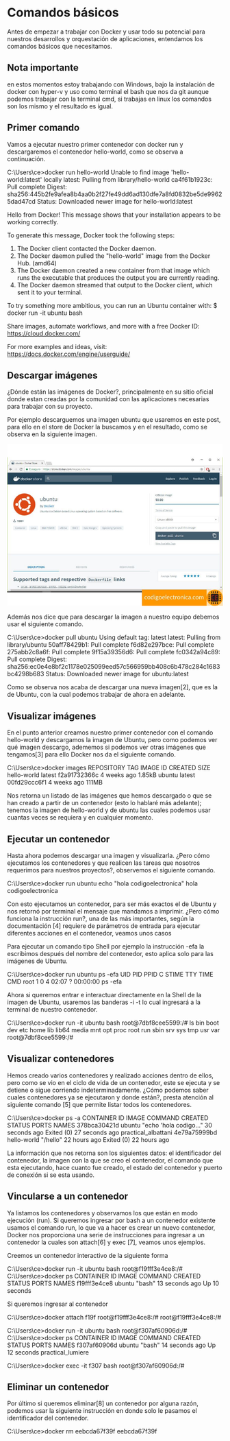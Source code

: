 # Comandos básicos
Antes de empezar a trabajar con Docker y usar todo su potencial para nuestros desarrollos y orquestación de aplicaciones, entendamos los comandos básicos que necesitamos.

## Nota importante
en estos momentos estoy trabajando con Windows, bajo la instalación de docker con hyper-v y uso como terminal el bash que nos da git aunque podemos trabajar con la terminal cmd, si trabajas en linux los comandos son los mismo y el resultado es igual.

## Primer comando
Vamos a ejecutar nuestro primer contenedor con docker run y descargaremos el contenedor hello-world, como se observa a continuación.

C:\Users\ce>docker run hello-world
Unable to find image 'hello-world:latest' locally
latest: Pulling from library/hello-world
ca4f61b1923c: Pull complete
Digest: sha256:445b2fe9afea8b4aa0b2f27fe49dd6ad130dfe7a8fd0832be5de99625dad47cd
Status: Downloaded newer image for hello-world:latest

Hello from Docker!
This message shows that your installation appears to be working correctly.

To generate this message, Docker took the following steps:
 1. The Docker client contacted the Docker daemon.
 2. The Docker daemon pulled the "hello-world" image from the Docker Hub.
    (amd64)
 3. The Docker daemon created a new container from that image which runs the
    executable that produces the output you are currently reading.
 4. The Docker daemon streamed that output to the Docker client, which sent it
    to your terminal.

To try something more ambitious, you can run an Ubuntu container with:
 $ docker run -it ubuntu bash

Share images, automate workflows, and more with a free Docker ID:
 https://cloud.docker.com/

For more examples and ideas, visit:
 https://docs.docker.com/engine/userguide/

## Descargar imágenes
¿Dónde están las imágenes de Docker?, principalmente en su sitio oficial donde estan creadas por la comunidad con las aplicaciones necesarias para trabajar con su proyecto.

Por ejemplo descarguemos una imagen ubuntu que usaremos en este post, para ello en el store de Docker la buscamos y en el resultado, como se observa en la siguiente imagen.

![logo](img/ubunbtu.jpeg)

Además nos dice que para descargar la imagen a nuestro equipo debemos usar el siguiente comando.

C:\Users\ce>docker pull ubuntu
Using default tag: latest
latest: Pulling from library/ubuntu
50aff78429b1: Pull complete
f6d82e297bce: Pull complete
275abb2c8a6f: Pull complete
9f15a39356d6: Pull complete
fc0342a94c89: Pull complete
Digest: sha256:ec0e4e8bf2c1178e025099eed57c566959bb408c6b478c284c1683bc4298b683
Status: Downloaded newer image for ubuntu:latest

Como se observa nos acaba de descargar una nueva imagen[2], que es la de Ubuntu, con la cual podemos trabajar de ahora en adelante.

## Visualizar imágenes
En el punto anterior creamos nuestro primer contenedor con el comando hello-world y descargamos la imagen de Ubuntu, pero como podemos ver qué imagen descargo, adememos si podemos ver otras imágenes que tengamos[3] para ello Docker nos da el siguiente comando.

C:\Users\ce>docker images
REPOSITORY          TAG                 IMAGE ID                  CREATED             SIZE
hello-world         latest              f2a91732366c        4 weeks ago         1.85kB
ubuntu              latest              00fd29ccc6f1        4 weeks ago         111MB

Nos retorna un listado de las imágenes que hemos descargado o que se han creado a partir de un contenedor (esto lo hablaré más adelante); tenemos la imagen de hello-world y de ubuntu las cuales podemos usar cuantas veces se requiera y en cualquier momento.

## Ejecutar un contenedor
Hasta ahora podemos descargar una imagen y visualizarla. ¿Pero cómo ejecutamos los contenedores y que realicen las tareas que nosotros requerimos para nuestros proyectos?, observemos el siguiente comando.

C:\Users\ce>docker run ubuntu echo "hola codigoelectronica"
hola codigoelectronica

Con esto ejecutamos un contenedor, para ser más exactos el de Ubuntu y nos retornó por terminal el mensaje que mandamos a imprimir. ¿Pero cómo funciona la instrucción run?, una de las más importantes, según la documentación [4] requiere de parámetros de entrada para ejecutar diferentes acciones en el contenedor, veamos unos casos

Para ejecutar un comando tipo Shell por ejemplo la instrucción -efa la escribimos después del nombre del contenedor, esto aplica solo para las imágenes de Ubuntu.

C:\Users\ce>docker run ubuntu ps -efa
UID         PID   PPID  C STIME TTY       TIME CMD
root        1      0       4 02:07 ?      00:00:00 ps -efa

Ahora si queremos entrar e interactuar directamente en la Shell de la imagen de Ubuntu, usaremos las banderas -i -t lo cual ingresará a la terminal de nuestro contenedor.

C:\Users\ce>docker run -it ubuntu bash
root@7dbf8cee5599:/# ls
bin  boot  dev  etc  home  lib  lib64  media  mnt  opt  proc  root  run  sbin  srv  sys  tmp  usr  var
root@7dbf8cee5599:/#

## Visualizar contenedores
Hemos creado varios contenedores y realizado acciones dentro de ellos, pero como se vio en el ciclo de vida de un contenedor, este se ejecuta y se detiene o sigue corriendo indeterminadamente. ¿Cómo podemos saber cuales contenedores ya se ejecutaron y donde están?, presta atención al siguiente comando [5] que permite listar todos los contenedores.

C:\Users\ce>docker ps -a
CONTAINER ID        IMAGE               COMMAND             CREATED             STATUS              PORTS               NAMES
378bca30421d        ubuntu              "echo 'hola codigo..."   30 seconds ago      Exited (0) 27 seconds ago                       practical_albattani
4e79a75999bd        hello-world         "/hello"                 22 hours ago        Exited (0) 22 hours ago

La información que nos retorna son los siguientes datos: el identificador del contenedor, la imagen con la que se creo el contenedor, el comando que esta ejecutando, hace cuanto fue creado, el estado del contenedor y puerto de conexión si se esta usando.

## Vincularse a un contenedor
Ya listamos los contenedores y observamos los que están en modo ejecución (run). Si queremos ingresar por bash a un contenedor existente usamos el comando run, lo que va a hacer es crear un nuevo contenedor, Docker nos proporciona una serie de instrucciones para ingresar a un contenedor la cuales son attach[6] y exec [7], veamos unos ejemplos.

Creemos un contenedor interactivo de la siguiente forma

C:\Users\ce>docker run -it ubuntu bash
root@f19fff3e4ce8:/#
C:\Users\ce>docker ps
CONTAINER ID        IMAGE               COMMAND             CREATED             STATUS              PORTS               NAMES
f19fff3e4ce8        ubuntu              "bash"              13 seconds ago      Up 10 seconds

Si queremos ingresar al contenedor

C:\Users\ce>docker attach f19f
root@f19fff3e4ce8:/#
root@f19fff3e4ce8:/#

C:\Users\ce>docker run -it ubuntu bash
root@f307af60906d:/#
C:\Users\ce>docker ps
CONTAINER ID        IMAGE               COMMAND             CREATED             STATUS              PORTS               NAMES
f307af60906d        ubuntu              "bash"              14 seconds ago      Up 12 seconds                           practical_lumiere

C:\Users\ce>docker exec -it f307 bash
root@f307af60906d:/#

## Eliminar un contenedor
Por último si queremos eliminar[8] un contenedor por alguna razón, podemos usar la siguiente instrucción en donde solo le pasamos el identificador del contenedor.

C:\Users\ce>docker rm eebcda67f39f
eebcda67f39f